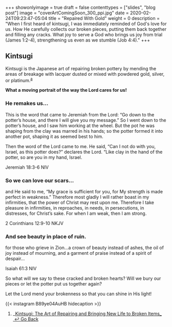 +++
showonlyimage = true
draft = false
contenttypes = ["slides", "blog post"]
image = "coverArtComingSoon_300_ppi.jpg"
date = 2020-02-24T09:23:47-05:04
title = "Repaired With Gold"
weight = 0
description = "When I first heard of kintsugi, I was immediately reminded of God's love for us. How He carefully collects our broken pieces, putting them back together and filling any cracks. What joy to serve a God who brings us joy from trial (James 1:2-4), strengthening us even as we stumble (Job 4:4)."
+++

## Kintsugi

Kintsugi is the Japanese art of repairing broken pottery by mending the areas of breakage with lacquer dusted or mixed with powdered gold, silver, or platinum.<sup><a class='footnote-reference' id='footnote-a-reference' href='#footnote-a'>a</a></sup>

**What a moving portrait of the way the Lord cares for us!**

### He remakes us...
<div class='bible-text'>This is the word that came to Jeremiah from the Lord: “Go down to the potter’s house, and there I will give you my message.” So I went down to the potter’s house, and I saw him working at the wheel. But the pot he was shaping from the clay was marred in his hands; so the potter formed it into another pot, shaping it as seemed best to him.

Then the word of the Lord came to me. He said, “Can I not do with you, Israel, as this potter does?” declares the Lord. “Like clay in the hand of the potter, so are you in my hand, Israel.
<p class='bible-reference'>Jeremiah 18:3-6 NIV</p>
</div>

### So we can love our scars...
<div class='bible-text'>and He said to me, “My grace is sufficient for you, for My strength is made perfect in weakness.” Therefore most gladly I will rather boast in my infirmities, that the power of Christ may rest upon me. Therefore I take pleasure in infirmities, in reproaches, in needs, in persecutions, in distresses, for Christ’s sake. For when I am weak, then I am strong.
<p class='bible-reference'>2 Corinthians 12:9-10 NKJV</p>
</div>

### And see beauty in place of ruin.
<div class='bible-text'>for those who grieve in Zion...a crown of beauty instead of ashes, the oil of joy instead of mourning, and a garment of praise instead of a spirit of despair...
<p class='bible-reference'>Isaiah 61:3 NIV</p>
</div>

So what will we say to these cracked and broken hearts? Will we bury our pieces or let the potter put us together again?

Let the Lord mend your brokenness so that you can shine in His light!


{{< instagram B89ye04AuHB hidecaption >}}
<br>
<ol class='footnotes' id='footnotes'>
<li class='footnote' id='footnote-a'>_<a href="https://www.linktv.org/shows/made-by-hand/kintsugi-the-art-of-broken-pieces">Kintsugi: The Art of Repairing and Bringing New Life to Broken Items_ </a><a class='go-back-link' href='#footnote-a-reference'>&nbsp;&#8617;&nbsp;Go Back</a></li>
</ol>